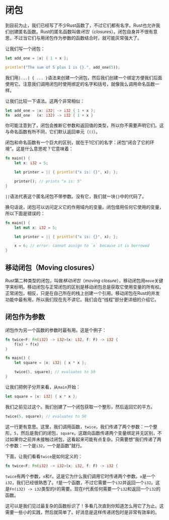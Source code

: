 # 闭包
到目前为止，我们已经写了不少Rust函数了，不过它们都有名字。Rust也允许我们创建匿名函数。Rust的匿名函数叫做*闭包*（*closures*）。闭包自身并不很有意思，不过当它们与用闭包作为参数的函数结合时，就可能灰常强大了。

让我们写一个闭包：
```rust
let add_one = |x| { 1 + x };

println!("The sum of 5 plus 1 is {}.", add_one(5));
```
我们用`|...| { ... }`语法来创建一个闭包，然后我们创建一个绑定方便我们后面使用它。注意我们调用闭包时使用绑定的名字和括号，就像我么调用命名函数一样。

让我们比较一下语法。这两个非常相似：
```rust
let add_one = |x: i32| -> i32 { 1 + x };
fn  add_one   (x: i32) -> i32 { 1 + x }
```
你可能注意到了，闭包会推断它参数和返回值的类型，所以你不需要声明它们。这与命名函数有所不同，它们默认返回单元（`()`）。

闭包和命名函数有一个巨大的区别，就在于1它们的名字：闭包“闭合了它的环境”。这是什么意思呢？它意味着：
```rust
fn main() {
    let x: i32 = 5;

    let printer = || { println!("x is: {}", x); };

    printer(); // prints "x is: 5"
}
```
`||`语法代表这个匿名闭包不带参数。没有它，我们就一块`{}`中的代码了。

换句话说，闭包可以访问定义它的作用域内的变量。闭包借用任何它使用的变量，所以下面是错误的：
```rust
fn main() {
    let mut x: i32 = 5;

    let printer = || { println!("x is: {}", x); };

    x = 6; // error: cannot assign to `x` because it is borrowed
}
```

## 移动闭包（Moving closures）
Rust第二种类型的闭包，叫做*移动闭包*（*moving closure*），移动闭包用`move`关键字来标明。移动闭包与正常闭包的区别是移动闭包总是获取它使用变量的所有权。正常闭包，相反，只是在自己所在的栈上创建一个引用。移动闭包在Rust的并发功能中最有用，所以我们现在先不讲它。我们会在“线程”部分更详细的介绍它。

## 闭包作为参数
闭包作为另一个函数的参数时最有用。这是个例子：
```rust
fn twice<F: Fn(i32) -> i32>(x: i32, f: F) -> i32 {
    f(x) + f(x)
}

fn main() {
    let square = |x: i32| { x * x };

    twice(5, square); // evaluates to 50
}
```
让我们把例子分开来看，从`main`开始：
```rust
let square = |x: i32| { x * x };
```
我们之前见过这个。我们创建了一个闭包获取一个整形，然后返回它的平方。
```rust
twice(5, square); // evaluates to 50
```
这一行更有意思。这里，我们调用函数，`twice`，我们传递了两个参数：一个整形，`5`，然后是我们的闭包，`square`。这跟向函数传递两个变量绑定并无区别，不过如果你之前并未接触过闭包，这看起来可能有点复杂。只需要想“我们传递了两个参数：一个是`i32`，一个是函数”就行。

下面，让我们看看`twice`是如何定义的：
```rust
fn twice<F: Fn(i32) -> i32>(x: i32, f: F) -> i32 {
```
`twice`有两个参数，`x`和`f`。这是它为什么我们调用它时传递两个参数。`x`是一个`i32`，我们已经很熟悉了。`f`是一个函数，不过它需要一个`i32`并返回一个`i32`。这是`Fn(i32) -> i32`类型的`F`的需要。现在`F`代表任何需要一个`i32`和返回一个`i32`的函数。

这可以是我们见过最复杂的函数标识了！多看几次直到你知道怎么用它了为止。这需要一些小的实践，然后就简单了。好消息是这样传递闭包时是非常有效率的。
